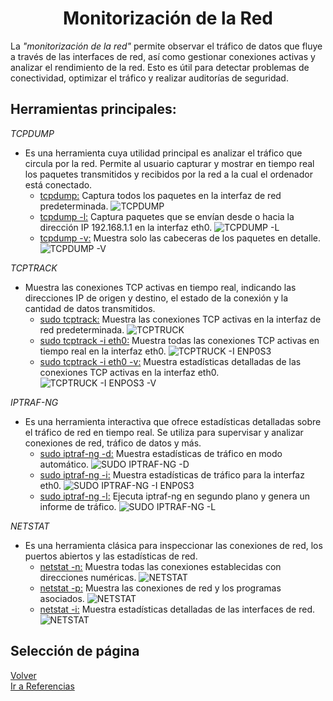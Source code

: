 # <h1 align="center"> Monitorización de la Red </h> 

La *"monitorización de la red"* permite observar el tráfico de datos que fluye a través de las interfaces de red, así como gestionar conexiones activas y analizar el rendimiento de la red. Esto es útil para detectar problemas de conectividad, optimizar el tráfico y realizar auditorías de seguridad. 

## **Herramientas principales:** 

*TCPDUMP* 
- Es una herramienta cuya utilidad principal es analizar el tráfico que circula por la red. Permite al usuario capturar y mostrar en tiempo real los paquetes transmitidos y recibidos por la red a la cual el ordenador está conectado. 
  - <ins>tcpdump:</ins> Captura todos los paquetes en la interfaz de red predeterminada. 
![TCPDUMP](img/TCPDUMP.png) 
  - <ins>tcpdump -l:</ins> Captura paquetes que se envían desde o hacia la dirección IP 192.168.1.1 en la interfaz eth0. 
![TCPDUMP -L](img/TCPDUMP-L.png) 
  - <ins>tcpdump -v:</ins> Muestra solo las cabeceras de los paquetes en detalle. 
![TCPDUMP -V](img/TCPDUMP-V.png) 

*TCPTRACK* 
- Muestra las conexiones TCP activas en tiempo real, indicando las direcciones IP de origen y destino, el estado de la conexión y la cantidad de datos transmitidos. 
  - <ins>sudo tcptrack:</ins> Muestra las conexiones TCP activas en la interfaz de red predeterminada. 
![TCPTRUCK](img/TCPTRUCK.png) 
  - <ins>sudo tcptrack -i eth0:</ins> Muestra todas las conexiones TCP activas en tiempo real en la interfaz eth0. 
![TCPTRUCK -I ENP0S3](img/TCPTRUCK-I.png) 
  - <ins>sudo tcptrack -i eth0 -v:</ins> Muestra estadísticas detalladas de las conexiones TCP activas en la interfaz eth0. 
![TCPTRUCK -I ENPOS3 -V](img/TCPTRUCK-I-V.png) 

*IPTRAF-NG* 
- Es una herramienta interactiva que ofrece estadísticas detalladas sobre el tráfico de red en tiempo real. Se utiliza para supervisar y analizar conexiones de red, tráfico de datos y más.
  - <ins>sudo iptraf-ng -d:</ins> Muestra estadísticas de tráfico en modo automático. 
![SUDO IPTRAF-NG -D](img/IPTRAF-NG-D.png) 
  - <ins>sudo iptraf-ng -i:</ins> Muestra estadísticas de tráfico para la interfaz eth0. 
![SUDO IPTRAF-NG -I ENP0S3](img/IPTRAF-NG-I.png) 
  - <ins>sudo iptraf-ng -l:</ins> Ejecuta iptraf-ng en segundo plano y genera un informe de tráfico. 
![SUDO IPTRAF-NG -L](img/IPTRAF-NG-L.png) 

*NETSTAT* 
- Es una herramienta clásica para inspeccionar las conexiones de red, los puertos abiertos y las estadísticas de red. 
  - <ins>netstat -n:</ins> Muestra todas las conexiones establecidas con direcciones numéricas. 
![NETSTAT](img/NETSTAT-N.png) 
  - <ins>netstat -p:</ins> Muestra las conexiones de red y los programas asociados. 
![NETSTAT](img/NETSTAT-P.png) 
  - <ins>netstat -i:</ins> Muestra estadísticas detalladas de las interfaces de red. 
![NETSTAT](img/NETSTAT-I.png) 

## Selección de página 
[Volver](./Monitorizacion-Almacenamiento.md)     
[Ir a Referencias](./Referencias.md)  

